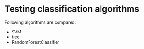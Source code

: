 # Testing classification algorithms

Following algorithms are compared:

- SVM
- tree
- RandomForestClassifier
